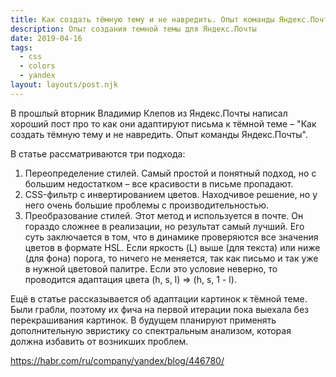 ```yaml
---
title: Как создать тёмную тему и не навредить. Опыт команды Яндекс.Почты
description: Опыт создания темной темы для Яндекс.Почты
date: 2019-04-16
tags:
  - css
  - colors
  - yandex
layout: layouts/post.njk
---
```

В прошлый вторник Владимир Клепов из Яндекс.Почты написал хороший пост про то как они адаптируют письма к тёмной теме – "Как создать тёмную тему и не навредить. Опыт команды Яндекс.Почты".

В статье рассматриваются три подхода:
1. Переопределение стилей. Самый простой и понятный подход, но с большим недостатком – все красивости в письме пропадают.
2. CSS-фильтр с инвертированием цветов. Находчивое решение, но у него очень большие проблемы с производительностью.
3. Преобразование стилей. Этот метод и используется в почте. Он гораздо сложнее в реализации, но результат самый лучший. Его суть заключается в том, что в динамике проверяются все значения цветов в формате HSL. Если яркость (L) выше (для текста) или ниже (для фона) порога, то ничего не меняется, так как письмо и так уже в нужной цветовой палитре. Если это условие неверно, то проводится адаптация цвета (h, s, l) => (h, s, 1 - l).

Ещё в статье рассказывается об адаптации картинок к тёмной теме. Были грабли, поэтому их фича на первой итерации пока выехала без перекрашивания картинок. В будущем планируют применять дополнительную эвристику со спектральным анализом, которая должна избавить от возникших проблем.

https://habr.com/ru/company/yandex/blog/446780/ 
